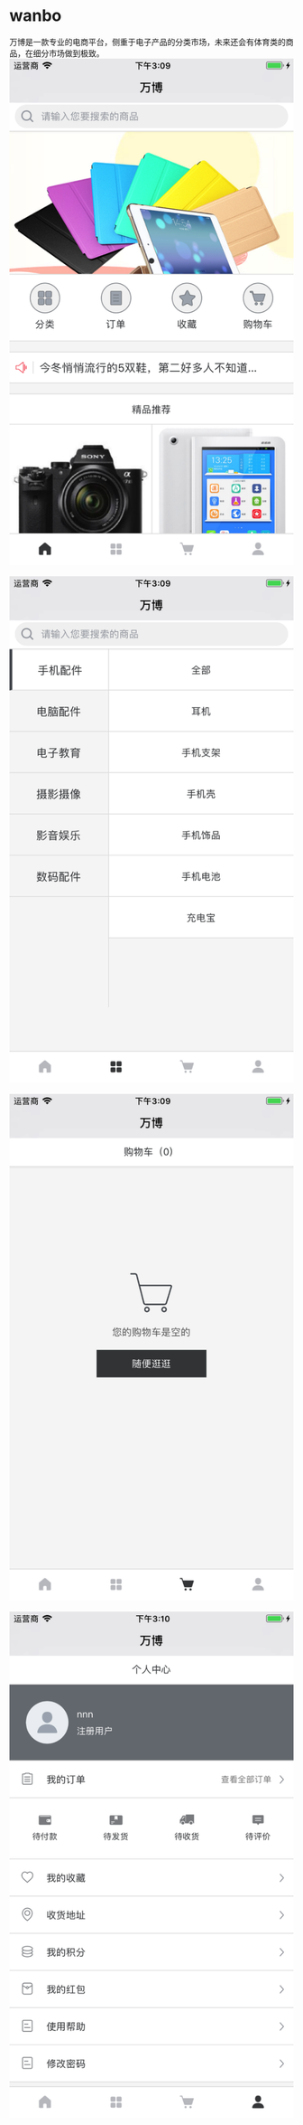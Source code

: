 # wanbo
万博是一款专业的电商平台，侧重于电子产品的分类市场，未来还会有体育类的商品，在细分市场做到极致。
 ![image](https://github.com/neozzx/wanbo/raw/master/wanbo/wanbo/1.png)
  ![image](https://github.com/neozzx/wanbo/raw/master/wanbo/wanbo/2.png)
 ![image](https://github.com/neozzx/wanbo/raw/master/wanbo/wanbo/3.png)
 ![image](https://github.com/neozzx/wanbo/raw/master/wanbo/wanbo/4.png)
